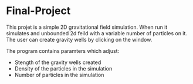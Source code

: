 # Final-Project

This projet is a simple 2D gravitational field simulation.
When run it simulates and unbounded 2d feild with a variable number of particles on it. The user can create gravity wells by clicking on the window.

The program contains paramters which adjust:
- Stength of the gravity wells created 
- Density of the particles in the simulation
- Number of particles in the simulation 

